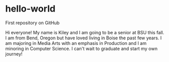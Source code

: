 # hello-world
First repository on GitHub

Hi everyone!
My name is Kiley and I am going to be a senior at BSU this fall. I am from Bend, Oregon but have loved living in Boise the past few years.
I am majoring in Media Arts with an emphasis in Production and I am minoring in Computer Science. I can't wait to graduate and start my own journey!
